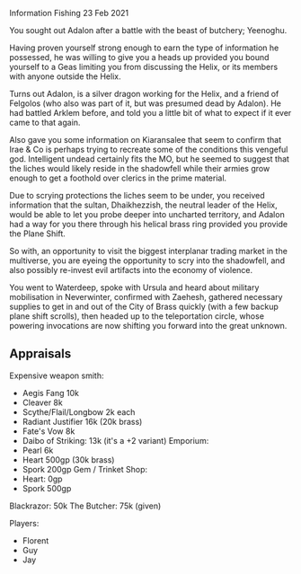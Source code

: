 Information Fishing
23 Feb 2021

You sought out Adalon after a battle with the beast of butchery; Yeenoghu.

Having proven yourself strong enough to earn the type of information he possessed, he was willing to give you a heads up provided you bound yourself to a Geas limiting you from discussing the Helix, or its members with anyone outside the Helix.

Turns out Adalon, is a silver dragon working for the Helix, and a friend of Felgolos (who also was part of it, but was presumed dead by Adalon). He had battled Arklem before, and told you a little bit of what to expect if it ever came to that again.

Also gave you some information on Kiaransalee that seem to confirm that Irae & Co is perhaps trying to recreate some of the conditions this vengeful god. Intelligent undead certainly fits the MO, but he seemed to suggest that the liches would likely reside in the shadowfell while their armies grow enough to get a foothold over clerics in the prime material.

Due to scrying protections the liches seem to be under, you received information that the sultan, Dhaikhezzish, the neutral leader of the Helix, would be able to let you probe deeper into uncharted territory, and Adalon had a way for you there through his helical brass ring provided you provide the Plane Shift.

So with, an opportunity to visit the biggest interplanar trading market in the multiverse, you are eyeing the opportunity to scry into the shadowfell, and also possibly re-invest evil artifacts into the economy of violence.

You went to Waterdeep, spoke with Ursula and heard about military mobilisation in Neverwinter, confirmed with Zaehesh, gathered necessary supplies to get in and out of the City of Brass quickly (with a few backup plane shift scrolls), then headed up to the teleportation circle, whose powering invocations are now shifting you forward into the great unknown.

## Appraisals
Expensive weapon smith:
- Aegis Fang 10k
- Cleaver 8k
- Scythe/Flail/Longbow 2k each
- Radiant Justifier 16k (20k brass)
- Fate's Vow 8k
- Daibo of Striking: 13k (it's a +2 variant)
Emporium:
- Pearl 6k
- Heart 500gp (30k brass)
- Spork 200gp
Gem / Trinket Shop:
- Heart: 0gp
- Spork 500gp

Blackrazor: 50k
The Butcher: 75k (given)

Players:
- Florent
- Guy
- Jay
